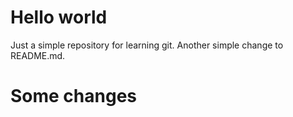 # Hello world
Just a simple repository for learning git.
Another simple change to README.md.
# Some changes

